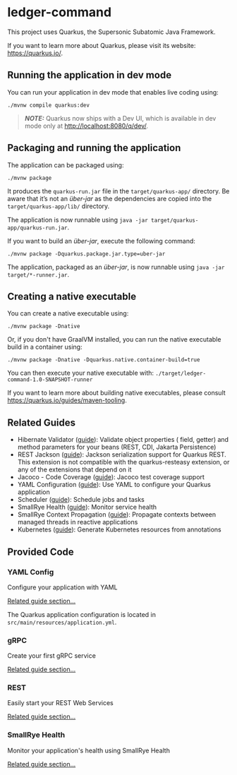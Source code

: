 # ledger-command

This project uses Quarkus, the Supersonic Subatomic Java Framework.

If you want to learn more about Quarkus, please visit its website: <https://quarkus.io/>.

## Running the application in dev mode

You can run your application in dev mode that enables live coding using:

```shell script
./mvnw compile quarkus:dev
```

> **_NOTE:_**  Quarkus now ships with a Dev UI, which is available in dev mode only
> at <http://localhost:8080/q/dev/>.

## Packaging and running the application

The application can be packaged using:

```shell script
./mvnw package
```

It produces the `quarkus-run.jar` file in the `target/quarkus-app/` directory.
Be aware that it’s not an _über-jar_ as the dependencies are copied into
the `target/quarkus-app/lib/` directory.

The application is now runnable using `java -jar target/quarkus-app/quarkus-run.jar`.

If you want to build an _über-jar_, execute the following command:

```shell script
./mvnw package -Dquarkus.package.jar.type=uber-jar
```

The application, packaged as an _über-jar_, is now runnable using `java -jar target/*-runner.jar`.

## Creating a native executable

You can create a native executable using:

```shell script
./mvnw package -Dnative
```

Or, if you don't have GraalVM installed, you can run the native executable build in a container
using:

```shell script
./mvnw package -Dnative -Dquarkus.native.container-build=true
```

You can then execute your native executable with: `./target/ledger-command-1.0-SNAPSHOT-runner`

If you want to learn more about building native executables, please
consult <https://quarkus.io/guides/maven-tooling>.

## Related Guides

- Hibernate Validator ([guide](https://quarkus.io/guides/validation)): Validate object properties (
  field, getter) and method parameters for your beans (REST, CDI, Jakarta Persistence)
- REST Jackson ([guide](https://quarkus.io/guides/rest#json-serialisation)): Jackson serialization
  support for Quarkus REST. This extension is not compatible with the quarkus-resteasy extension, or
  any of the extensions that depend on it
- Jacoco - Code Coverage ([guide](https://quarkus.io/guides/tests-with-coverage)): Jacoco test
  coverage support
- YAML Configuration ([guide](https://quarkus.io/guides/config-yaml)): Use YAML to configure your
  Quarkus application
- Scheduler ([guide](https://quarkus.io/guides/scheduler)): Schedule jobs and tasks
- SmallRye Health ([guide](https://quarkus.io/guides/smallrye-health)): Monitor service health
- SmallRye Context Propagation ([guide](https://quarkus.io/guides/context-propagation)): Propagate
  contexts between managed threads in reactive applications
- Kubernetes ([guide](https://quarkus.io/guides/kubernetes)): Generate Kubernetes resources from
  annotations

## Provided Code

### YAML Config

Configure your application with YAML

[Related guide section...](https://quarkus.io/guides/config-reference#configuration-examples)

The Quarkus application configuration is located in `src/main/resources/application.yml`.

### gRPC

Create your first gRPC service

[Related guide section...](https://quarkus.io/guides/grpc-getting-started)

### REST

Easily start your REST Web Services

[Related guide section...](https://quarkus.io/guides/getting-started-reactive#reactive-jax-rs-resources)

### SmallRye Health

Monitor your application's health using SmallRye Health

[Related guide section...](https://quarkus.io/guides/smallrye-health)
